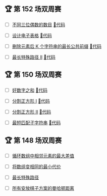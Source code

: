 ## 🏆 第 152 场双周赛
- [ ] [不同三位偶数的数目](https://leetcode.cn/contest/biweekly-contest-152/problems/unique-3-digit-even-numbers) [🎈代码](bi_100/bi_152/A.java)
- [ ] [设计电子表格](https://leetcode.cn/contest/biweekly-contest-152/problems/design-spreadsheet) [🎈代码](bi_100/bi_152/B.java)
- [ ] [删除元素后 K 个字符串的最长公共前缀](https://leetcode.cn/contest/biweekly-contest-152/problems/longest-common-prefix-of-k-strings-after-removal) [🎈代码](bi_100/bi_152/C.java)
- [ ] [最长特殊路径 II](https://leetcode.cn/contest/biweekly-contest-152/problems/longest-special-path-ii) [🎈代码](bi_100/bi_152/D.java)



## 🏆 第 150 场双周赛
- [ ] [好数字之和](https://leetcode.cn/contest/biweekly-contest-150/problems/sum-of-good-numbers) [🎈代码](bi_100/bi_150/A.java)
- [ ] [分割正方形 I](https://leetcode.cn/contest/biweekly-contest-150/problems/separate-squares-i) [🎈代码](bi_100/bi_150/B.java)
- [ ] [分割正方形 II](https://leetcode.cn/contest/biweekly-contest-150/problems/separate-squares-ii) [🎈代码](bi_100/bi_150/C.java)
- [ ] [最短匹配子字符串](https://leetcode.cn/contest/biweekly-contest-150/problems/shortest-matching-substring) [🎈代码](bi_100/bi_150/D.java)



## 🏆 第 148 场双周赛
- [ ] [循环数组中相邻元素的最大差值](https://leetcode.cn/contest/biweekly-contest-148/problems/maximum-difference-between-adjacent-elements-in-a-circular-array)
- [ ] [将数组变相同的最小代价](https://leetcode.cn/contest/biweekly-contest-148/problems/minimum-cost-to-make-arrays-identical)
- [ ] [最长特殊路径](https://leetcode.cn/contest/biweekly-contest-148/problems/longest-special-path)
- [ ] [所有安放棋子方案的曼哈顿距离](https://leetcode.cn/contest/biweekly-contest-148/problems/manhattan-distances-of-all-arrangements-of-pieces)



